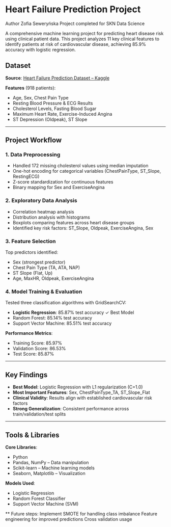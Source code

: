 # Heart Failure Prediction Project

Author
Zofia Seweryńska
Project completed for SKN Data Science

A comprehensive machine learning project for predicting heart disease risk using clinical patient data. This project analyzes 11 key clinical features to identify patients at risk of cardiovascular disease, achieving 85.9% accuracy with logistic regression.

## Dataset

**Source**: [Heart Failure Prediction Dataset – Kaggle](https://www.kaggle.com/datasets/fedesoriano/heart-failure-prediction)

**Features** (918 patients):
- Age, Sex, Chest Pain Type
- Resting Blood Pressure & ECG Results
- Cholesterol Levels, Fasting Blood Sugar
- Maximum Heart Rate, Exercise-Induced Angina
- ST Depression (Oldpeak), ST Slope

---

## Project Workflow

### 1. Data Preprocessing
- Handled 172 missing cholesterol values using median imputation
- One-hot encoding for categorical variables (ChestPainType, ST_Slope, RestingECG)
- Z-score standardization for continuous features
- Binary mapping for Sex and ExerciseAngina

### 2. Exploratory Data Analysis
- Correlation heatmap analysis
- Distribution analysis with histograms
- Boxplots comparing features across heart disease groups
- Identified key risk factors: ST_Slope, Oldpeak, ExerciseAngina, Sex

### 3. Feature Selection
Top predictors identified:
- Sex (strongest predictor)
- Chest Pain Type (TA, ATA, NAP)
- ST Slope (Flat, Up)
- Age, MaxHR, Oldpeak, ExerciseAngina

### 4. Model Training & Evaluation
Tested three classification algorithms with GridSearchCV:
- **Logistic Regression**: 85.87% test accuracy ✓ Best Model
- Random Forest: 85.14% test accuracy
- Support Vector Machine: 85.51% test accuracy

**Performance Metrics**:
- Training Score: 85.97%
- Validation Score: 86.53%
- Test Score: 85.87%

---

## Key Findings

- **Best Model**: Logistic Regression with L1 regularization (C=1.0)
- **Most Important Features**: Sex, ChestPainType_TA, ST_Slope_Flat
- **Clinical Validity**: Results align with established cardiovascular risk factors
- **Strong Generalization**: Consistent performance across train/validation/test splits

---

## Tools & Libraries

**Core Libraries**:
- Python
- Pandas, NumPy – Data manipulation
- Scikit-learn – Machine learning models
- Seaborn, Matplotlib – Visualization

**Models Used**:
- Logistic Regression
- Random Forest Classifier
- Support Vector Machine (SVM)

** Future steps:
Implement SMOTE for handling class imbalance
Feature engineering for improved predictions
Cross validation usage

